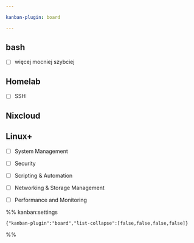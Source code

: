 ```yaml
---

kanban-plugin: board

---
```


## bash

- [ ] więcej mocniej szybciej


## Homelab

- [ ] SSH


## Nixcloud



## Linux+

- [ ] System Management
- [ ] Security
- [ ] Scripting & Automation
- [ ] Networking & Storage Management
- [ ] Performance and Monitoring




%% kanban:settings
```
{"kanban-plugin":"board","list-collapse":[false,false,false,false]}
```
%%